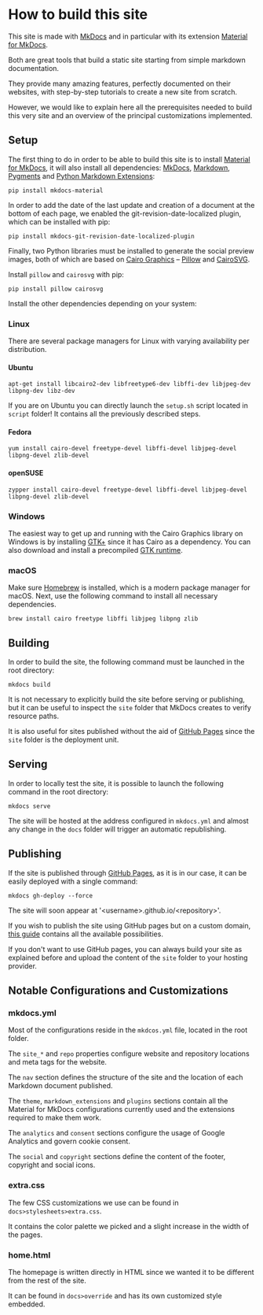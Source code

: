# How to build this site

This site is made with <a href="https://www.mkdocs.org/" target="_blank">MkDocs</a> and in particular with its extension <a href="https://squidfunk.github.io/mkdocs-material/" target="_blank">Material for MkDocs</a>.

Both are great tools that build a static site starting from simple markdown documentation.

They provide many amazing features,
perfectly documented on their websites, with step-by-step tutorials to create a new site from scratch.

However, we would like to explain here all the prerequisites needed to build this very site and an overview of the principal customizations implemented.

## Setup

The first thing to do in order to be able to build this site is to install <a href="https://squidfunk.github.io/mkdocs-material/" target="_blank">Material for MkDocs</a>, it will also install all dependencies: <a href="https://www.mkdocs.org/" target="_blank">MkDocs</a>, <a href="https://python-markdown.github.io/" target="_blank">Markdown</a>, <a href="https://pygments.org/" target="_blank">Pygments</a> and <a href="https://facelessuser.github.io/pymdown-extensions/" target="_blank">Python Markdown Extensions</a>:

```shell
pip install mkdocs-material
```

In order to add the date of the last update and creation of a document at the bottom of each page, we enabled the git-revision-date-localized plugin, which can be installed with pip:

```shell
pip install mkdocs-git-revision-date-localized-plugin
```

Finally, two Python libraries must be installed to generate the social preview images, both of which are based on <a href="https://www.cairographics.org/" target="_blank">Cairo Graphics</a> – <a href="https://pillow.readthedocs.io/" target="_blank">Pillow</a> and <a href="https://cairosvg.org/" target="_blank">CairoSVG</a>.

Install `pillow` and `cairosvg` with pip:

```shell
pip install pillow cairosvg
```

Install the other dependencies depending on your system:


### Linux

There are several package managers for Linux with varying availability per distribution.

#### Ubuntu

```
apt-get install libcairo2-dev libfreetype6-dev libffi-dev libjpeg-dev libpng-dev libz-dev
```

If you are on Ubuntu you can directly launch the `setup.sh` script located in `script` folder! It contains all the previously described steps.

#### Fedora

```
yum install cairo-devel freetype-devel libffi-devel libjpeg-devel libpng-devel zlib-devel
```

#### openSUSE

```
zypper install cairo-devel freetype-devel libffi-devel libjpeg-devel libpng-devel zlib-devel
```

### Windows

The easiest way to get up and running
with the Cairo Graphics library on Windows is by installing [GTK+] since
it has Cairo as a dependency. You can also download and install a
precompiled [GTK runtime].

### macOS

Make sure [Homebrew] is installed, which is a modern package manager for
macOS. Next, use the following command to install all necessary
dependencies.

```
brew install cairo freetype libffi libjpeg libpng zlib
```
[Homebrew]: https://brew.sh/
[GTK+]: https://www.gtk.org/docs/installations/windows/
[GTK runtime]: https://github.com/tschoonj/GTK-for-Windows-Runtime-Environment-Installer/releases

## Building

In order to build the site, the following command must be launched in the root directory:

```shell
mkdocs build
```

It is not necessary to explicitly build the site before serving or publishing,
but it can be useful to inspect the `site` folder that MkDocs creates to verify resource paths.

It is also useful for sites published without the aid of <a href="https://pages.github.com/" target="_blank">GitHub Pages</a> since the `site` folder is the deployment unit.

## Serving

In order to locally test the site, it is possible to launch the following command in the root directory:

```shell
mkdocs serve
```

The site will be hosted at the address configured in `mkdocs.yml`
and almost any change in the `docs` folder will trigger an automatic republishing.

## Publishing

If the site is published through <a href="https://pages.github.com/" target="_blank">GitHub Pages</a>, as it is in our case, it can be easily deployed with a single command:

```shell
mkdocs gh-deploy --force
```
The site will soon appear at '\<username>.github.io/\<repository>'.

If you wish to publish the site using GitHub pages but on a custom domain, <a href="https://docs.github.com/en/pages/configuring-a-custom-domain-for-your-github-pages-site" target="_blank">this guide</a> contains all the available possibilities.

If you don't want to use GitHub pages, you can always build your site as explained before and upload the content of the `site` folder to your hosting provider.

## Notable Configurations and Customizations

### mkdocs.yml

Most of the configurations reside in the `mkdcos.yml` file, located in the root folder.

The `site_*` and `repo` properties configure website and repository locations and meta tags for the website.

The `nav` section defines the structure of the site and the location of each Markdown document published.

The `theme`, `markdown_extensions` and `plugins` sections contain all the Material for MkDocs configurations currently used and the extensions required to make them work.

The `analytics` and `consent` sections configure the usage of Google Analytics and govern cookie consent.

The `social` and `copyright` sections define the content of the footer, copyright and social icons.

### extra.css

The few CSS customizations we use can be found in `docs>stylesheets>extra.css`.

It contains the color palette we picked and a slight increase in the width of the pages.

### home.html

The homepage is written directly in HTML since we wanted it to be different from the rest of the site.

It can be found in `docs>override` and has its own customized style embedded.

